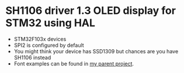 # SH1106 driver 1.3 OLED display for STM32 using HAL

* STM32F103x devices
* SPI2 is configured by default
* You might think your device has SSD1309 but chances are you have SH1106 instead
* Font examples can be found in [my parent project](https://github.com/desertkun/pods/tree/master/inc).
